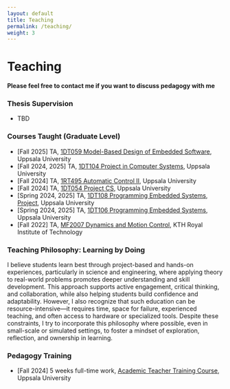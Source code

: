 ```yaml
---
layout: default
title: Teaching
permalink: /teaching/
weight: 3
---
```


# Teaching
**Please feel free to contact me if you want to discuss pedagogy with me**

### Thesis Supervision
* TBD

### Courses Taught (Graduate Level)
* [Fall 2025] TA, [1DT059 Model-Based Design of Embedded Software](https://www.uu.se/en/study/course?query=1DT059), Uppsala University
* [Fall 2024, 2025] TA, [1DT104 Project in Computer Systems](https://www.uu.se/en/study/course?query=1DT104), Uppsala University
* [Fall 2024] TA, [1RT495 Automatic Control II](https://www.uu.se/en/study/course?query=1RT495), Uppsala University
* [Fall 2024] TA, [1DT054 Project CS](https://www.uu.se/en/study/course?query=1DT054), Uppsala University
* [Spring 2024, 2025] TA, [1DT108 Programming Embedded Systems, Project](https://www.uu.se/en/study/course?query=1DT108), Uppsala University
* [Spring 2024, 2025] TA, [1DT106 Programming Embedded Systems](https://www.uu.se/en/study/course?query=1DT106), Uppsala University
* [Fall 2022] TA, [MF2007 Dynamics and Motion Control](https://www.kth.se/student/kurser/kurs/MF2007), KTH Royal Institute of Technology

### Teaching Philosophy: Learning by Doing
I believe students learn best through project-based and hands-on experiences, particularly in science and engineering, where applying theory to real-world problems promotes deeper understanding and skill development. This approach supports active engagement, critical thinking, and collaboration, while also helping students build confidence and adaptability. However, I also recognize that such education can be resource-intensive—it requires time, space for failure, experienced teaching, and often access to hardware or specialized tools. Despite these constraints, I try to incorporate this philosophy where possible, even in small-scale or simulated settings, to foster a mindset of exploration, reflection, and ownership in learning.

### Pedagogy Training
* [Fall 2024] 5 weeks full-time work, [Academic Teacher Training Course](https://www.uu.se/en/staff/employment/continuing-professional-development/courses-for-employees/academic-teacher-training-course), Uppsala University

